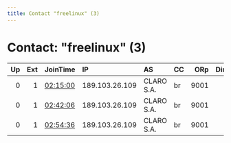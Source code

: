 ```yaml
---
title: Contact "freelinux" (3)
---
```


# Contact: "freelinux" (3)

|   Up |   Ext | JoinTime                                                                                            | IP             | AS         | CC   |   ORp |   Dirp | OS    | Version   | Nickname         |   eFamMembers |
|-----:|------:|:----------------------------------------------------------------------------------------------------|:---------------|:-----------|:-----|------:|-------:|:------|:----------|:-----------------|--------------:|
|    0 |     1 | [02:15:00](https://metrics.torproject.org/rs.html#details/8CB79C88F3C1372F28E536AFE4C6CE6551C8AA64) | 189.103.26.109 | CLARO S.A. | br   |  9001 |      0 | Linux | 0.3.2.10  | electronicslover |             1 |
|    0 |     1 | [02:42:06](https://metrics.torproject.org/rs.html#details/61F2331BAA14E652203A8E07FFE56B7422FF375E) | 189.103.26.109 | CLARO S.A. | br   |  9001 |      0 | Linux | 0.3.2.10  | electronicslover |             1 |
|    0 |     1 | [02:54:36](https://metrics.torproject.org/rs.html#details/29D37508290C1D6C27676ADA8FE85B80AE1E37B2) | 189.103.26.109 | CLARO S.A. | br   |  9001 |      0 | Linux | 0.3.2.10  | electronicslover |             1 |
